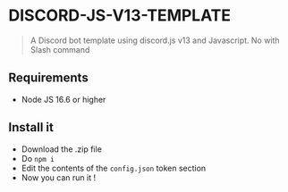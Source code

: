 # DISCORD-JS-V13-TEMPLATE

> A Discord bot template using discord.js v13 and Javascript. No with Slash command

## Requirements

- Node JS 16.6 or higher

## Install it

- Download the .zip file
- Do `npm i`
- Edit the contents of the `config.json` token section
- Now you can run it !
